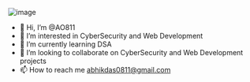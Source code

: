 ![image](https://github.com/AO811/AO811/assets/130923397/7fa05394-36f1-4cce-9a1a-b41d43b68594)
- 👋 Hi, I’m @AO811
- 👀 I’m interested in CyberSecurity and Web Development
- 🌱 I’m currently learning DSA
- 💞️ I’m looking to collaborate on CyberSecurity and Web Development projects
- 📫 How to reach me abhikdas0811@gmail.com

<!---
AO811/AO811 is a ✨ special ✨ repository because its `README.md` (this file) appears on your GitHub profile.
You can click the Preview link to take a look at your changes.
--->
